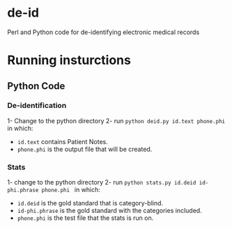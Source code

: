 # de-id
Perl and Python code for de-identifying electronic medical records


# Running insturctions
## Python Code
### De-identification
1- Change to the python directory
2- run ```python deid.py id.text phone.phi```
in which:
* ```id.text``` contains Patient Notes.
* ```phone.phi``` is the output file that will be created.
### Stats
1- change to the python directory
2- run ```python stats.py id.deid id-phi.phrase phone.phi ```
in which:
* ```id.deid``` is the gold standard that is category-blind.
* ```id-phi.phrase``` is the gold standard with the categories included.
* ```phone.phi``` is the test file that the stats is run on.
